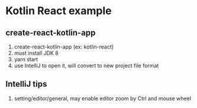 # Kotlin React example

## create-react-kotlin-app 
1. create-react-kotlin-app <my-app> (ex: kotlin-react)
2. must install JDK 8
3. yarn start
4. use IntelliJ to open it, will convert to new project
   file format
   
## IntelliJ tips
1. setting/editor/general, may enable editor zoom by Ctrl 
    and mouse wheel